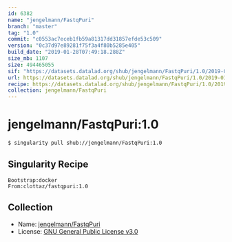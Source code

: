 ```yaml
---
id: 6382
name: "jengelmann/FastqPuri"
branch: "master"
tag: "1.0"
commit: "c0553ac7eceb1fb59a81317dd31857efde53c509"
version: "0c37d97e89281f75f3a4f80b5285e405"
build_date: "2019-01-28T07:49:18.288Z"
size_mb: 1107
size: 494465055
sif: "https://datasets.datalad.org/shub/jengelmann/FastqPuri/1.0/2019-01-28-c0553ac7-0c37d97e/0c37d97e89281f75f3a4f80b5285e405.simg"
url: https://datasets.datalad.org/shub/jengelmann/FastqPuri/1.0/2019-01-28-c0553ac7-0c37d97e/
recipe: https://datasets.datalad.org/shub/jengelmann/FastqPuri/1.0/2019-01-28-c0553ac7-0c37d97e/Singularity
collection: jengelmann/FastqPuri
---
```


# jengelmann/FastqPuri:1.0

```bash
$ singularity pull shub://jengelmann/FastqPuri:1.0
```

## Singularity Recipe

```singularity
Bootstrap:docker
From:clottaz/fastqpuri:1.0
```

## Collection

 - Name: [jengelmann/FastqPuri](https://github.com/jengelmann/FastqPuri)
 - License: [GNU General Public License v3.0](https://api.github.com/licenses/gpl-3.0)

